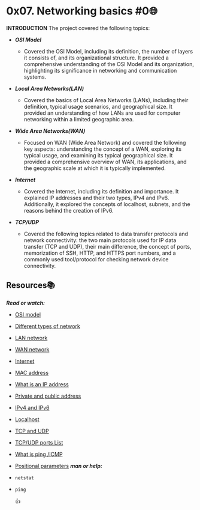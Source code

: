 # 0x07. Networking basics #0:globe_with_meridians:

**INTRODUCTION**
The project covered the following topics:
- ***OSI Model***
  - Covered the OSI Model, including its definition, the number of layers it consists of, and its organizational structure. It provided a comprehensive understanding of the OSI Model and its organization, highlighting its significance in networking and communication systems.

- ***Local Area Networks(LAN)***
  - Covered the basics of Local Area Networks (LANs), including their definition, typical usage scenarios, and geographical size. It provided an understanding of how LANs are used for computer networking within a limited geographic area.

- ***Wide Area Networks(WAN)***
  - Focused on WAN (Wide Area Network) and covered the following key aspects: understanding the concept of a WAN, exploring its typical usage, and examining its typical geographical size. It provided a comprehensive overview of WAN, its applications, and the geographic scale at which it is typically implemented.

- ***Internet***
  - Covered the Internet, including its definition and importance. It explained IP addresses and their two types, IPv4 and IPv6. Additionally, it explored the concepts of localhost, subnets, and the reasons behind the creation of IPv6.

- ***TCP/UDP***
  - Covered the following topics related to data transfer protocols and network connectivity: the two main protocols used for IP data transfer (TCP and UDP), their main difference, the concept of ports, memorization of SSH, HTTP, and HTTPS port numbers, and a commonly used tool/protocol for checking network device connectivity.

## Resources:books:
***Read or watch:***
- [OSI model](https://en.m.wikipedia.org/wiki/OSI_model)
- [Different types of network](https://www.lifewire.com/lans-wans-and-other-area-networks-817376)
- [LAN network](https://en.m.wikipedia.org/wiki/Local_area_network)
- [WAN network](https://en.m.wikipedia.org/wiki/Wide_area_network)
- [Internet](https://en.m.wikipedia.org/wiki/Internet)
- [MAC address](https://whatismyipaddress.com/mac-address)
- [What is an IP address](https://www.bleepingcomputer.com/tutorials/ip-addresses-explained/)
- [Private and public address](https://www.iplocation.net/public-vs-private-ip-address)
- [IPv4 and IPv6](https://www.webopedia.com/insights/ipv6-ipv4-difference/)
- [Localhost](https://en.m.wikipedia.org/wiki/Localhost)
- [TCP and UDP](https://www.howtogeek.com/190014/htg-explains-what-is-the-difference-between-tcp-and-udp/)
- [TCP/UDP ports List](https://en.m.wikipedia.org/wiki/List_of_TCP_and_UDP_port_numbers)
- [What is ping /ICMP](https://en.m.wikipedia.org/wiki/Ping_(networking_utility))
- [Positional parameters](https://wiki.bash-hackers.org/scripting/posparams)
***man or help:***
- `netstat`
- `ping`

    :+1:

